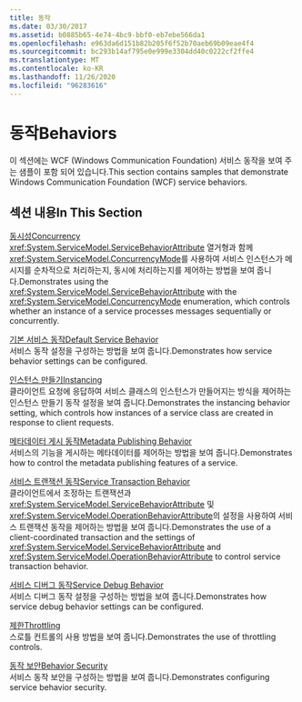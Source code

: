 ```yaml
---
title: 동작
ms.date: 03/30/2017
ms.assetid: b0885b65-4e74-4bc9-bbf0-eb7ebe566da1
ms.openlocfilehash: e963da6d151b82b205f6f52b70aeb69b09eae4f4
ms.sourcegitcommit: bc293b14af795e0e999e3304dd40c0222cf2ffe4
ms.translationtype: MT
ms.contentlocale: ko-KR
ms.lasthandoff: 11/26/2020
ms.locfileid: "96283616"
---
```

# <a name="behaviors"></a><span data-ttu-id="4c04d-102">동작</span><span class="sxs-lookup"><span data-stu-id="4c04d-102">Behaviors</span></span>

<span data-ttu-id="4c04d-103">이 섹션에는 WCF (Windows Communication Foundation) 서비스 동작을 보여 주는 샘플이 포함 되어 있습니다.</span><span class="sxs-lookup"><span data-stu-id="4c04d-103">This section contains samples that demonstrate Windows Communication Foundation (WCF) service behaviors.</span></span>  
  
## <a name="in-this-section"></a><span data-ttu-id="4c04d-104">섹션 내용</span><span class="sxs-lookup"><span data-stu-id="4c04d-104">In This Section</span></span>  

 [<span data-ttu-id="4c04d-105">동시성</span><span class="sxs-lookup"><span data-stu-id="4c04d-105">Concurrency</span></span>](concurrency.md)  
 <span data-ttu-id="4c04d-106"><xref:System.ServiceModel.ServiceBehaviorAttribute> 열거형과 함께 <xref:System.ServiceModel.ConcurrencyMode>를 사용하여 서비스 인스턴스가 메시지를 순차적으로 처리하는지, 동시에 처리하는지를 제어하는 방법을 보여 줍니다.</span><span class="sxs-lookup"><span data-stu-id="4c04d-106">Demonstrates using the <xref:System.ServiceModel.ServiceBehaviorAttribute> with the <xref:System.ServiceModel.ConcurrencyMode> enumeration, which controls whether an instance of a service processes messages sequentially or concurrently.</span></span>  
  
 [<span data-ttu-id="4c04d-107">기본 서비스 동작</span><span class="sxs-lookup"><span data-stu-id="4c04d-107">Default Service Behavior</span></span>](default-service-behavior.md)  
 <span data-ttu-id="4c04d-108">서비스 동작 설정을 구성하는 방법을 보여 줍니다.</span><span class="sxs-lookup"><span data-stu-id="4c04d-108">Demonstrates how service behavior settings can be configured.</span></span>  
  
 [<span data-ttu-id="4c04d-109">인스턴스 만들기</span><span class="sxs-lookup"><span data-stu-id="4c04d-109">Instancing</span></span>](instancing.md)  
 <span data-ttu-id="4c04d-110">클라이언트 요청에 응답하여 서비스 클래스의 인스턴스가 만들어지는 방식을 제어하는 인스턴스 만들기 동작 설정을 보여 줍니다.</span><span class="sxs-lookup"><span data-stu-id="4c04d-110">Demonstrates the instancing behavior setting, which controls how instances of a service class are created in response to client requests.</span></span>  
  
 [<span data-ttu-id="4c04d-111">메타데이터 게시 동작</span><span class="sxs-lookup"><span data-stu-id="4c04d-111">Metadata Publishing Behavior</span></span>](metadata-publishing-behavior.md)  
 <span data-ttu-id="4c04d-112">서비스의 기능을 게시하는 메타데이터를 제어하는 방법을 보여 줍니다.</span><span class="sxs-lookup"><span data-stu-id="4c04d-112">Demonstrates how to control the metadata publishing features of a service.</span></span>  
  
 [<span data-ttu-id="4c04d-113">서비스 트랜잭션 동작</span><span class="sxs-lookup"><span data-stu-id="4c04d-113">Service Transaction Behavior</span></span>](service-transaction-behavior.md)  
 <span data-ttu-id="4c04d-114">클라이언트에서 조정하는 트랜잭션과 <xref:System.ServiceModel.ServiceBehaviorAttribute> 및 <xref:System.ServiceModel.OperationBehaviorAttribute>의 설정을 사용하여 서비스 트랜잭션 동작을 제어하는 방법을 보여 줍니다.</span><span class="sxs-lookup"><span data-stu-id="4c04d-114">Demonstrates the use of a client-coordinated transaction and the settings of <xref:System.ServiceModel.ServiceBehaviorAttribute> and <xref:System.ServiceModel.OperationBehaviorAttribute> to control service transaction behavior.</span></span>  
  
 [<span data-ttu-id="4c04d-115">서비스 디버그 동작</span><span class="sxs-lookup"><span data-stu-id="4c04d-115">Service Debug Behavior</span></span>](service-debug-behavior.md)  
 <span data-ttu-id="4c04d-116">서비스 디버그 동작 설정을 구성하는 방법을 보여 줍니다.</span><span class="sxs-lookup"><span data-stu-id="4c04d-116">Demonstrates how service debug behavior settings can be configured.</span></span>  
  
 [<span data-ttu-id="4c04d-117">제한</span><span class="sxs-lookup"><span data-stu-id="4c04d-117">Throttling</span></span>](throttling.md)  
 <span data-ttu-id="4c04d-118">스로틀 컨트롤의 사용 방법을 보여 줍니다.</span><span class="sxs-lookup"><span data-stu-id="4c04d-118">Demonstrates the use of throttling controls.</span></span>  
  
 [<span data-ttu-id="4c04d-119">동작 보안</span><span class="sxs-lookup"><span data-stu-id="4c04d-119">Behavior Security</span></span>](behavior-security.md)  
 <span data-ttu-id="4c04d-120">서비스 동작 보안을 구성하는 방법을 보여 줍니다.</span><span class="sxs-lookup"><span data-stu-id="4c04d-120">Demonstrates configuring service behavior security.</span></span>
